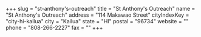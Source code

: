 +++
slug = "st-anthony's-outreach"
title = "St Anthony's Outreach"
name = "St Anthony's Outreach"
address = "114 Makawao Street"
cityIndexKey = "city-hi-kailua"
city = "Kailua"
state = "HI"
postal = "96734"
website = ""
phone = "808-266-2227"
fax = ""
+++
